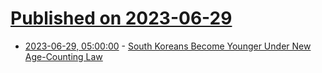 # [Published on 2023-06-29](index.md)

* [2023-06-29, 05:00:00](https://news.slashdot.org/story/23/06/29/0320230/south-koreans-become-younger-under-new-age-counting-law?utm_source=rss1.0mainlinkanon&utm_medium=feed) - [South Koreans Become Younger Under New Age-Counting Law](https://news.slashdot.org/story/23/06/29/0320230/south-koreans-become-younger-under-new-age-counting-law?utm_source=rss1.0mainlinkanon&utm_medium=feed)
